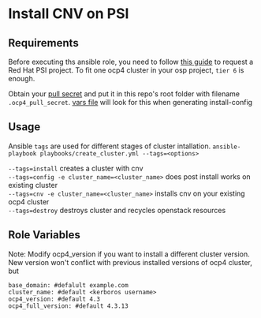 Install CNV on PSI
=========

Requirements
------------
Before executing ths ansible role, you need to follow [this guide](https://docs.engineering.redhat.com/display/HSSP/PnT+Resource+Request+Workflow+including+PSI) to request a Red Hat PSI project. To fit one ocp4 cluster in your osp project, `tier 6` is enough. 

Obtain your [pull secret](https://cloud.redhat.com/openshift/install/pull-secret) and put it in this repo's root folder with filename `.ocp4_pull_secret`. [vars file](https://github.com/mali-chainzee/OpenShift-Provisioner/tree/master/roles/ocp4/vars) will look for this when generating install-config

Usage
------------
Ansible `tags` are used for different stages of cluster intallation. 
`ansible-playbook playbooks/create_cluster.yml --tags=<options>` 

`--tags=install` creates a cluster with cnv<br/>
`--tags=config -e cluster_name=<cluster_name>` does post install works on existing cluster<br/>
`--tags=cnv -e cluster_name=<cluster_name>` installs cnv on your existing ocp4 cluster<br/>
`--tags=destroy` destroys cluster and recycles openstack resources<br/>

Role Variables
--------------
Note: Modify ocp4_version if you want to install a different cluster version. New version won't conflict with previous installed versions of ocp4 cluster, but  
```
base_domain: #defalult example.com
cluster_name: #default <kerboros username>
ocp4_version: #default 4.3
ocp4_full_version: #default 4.3.13
```

